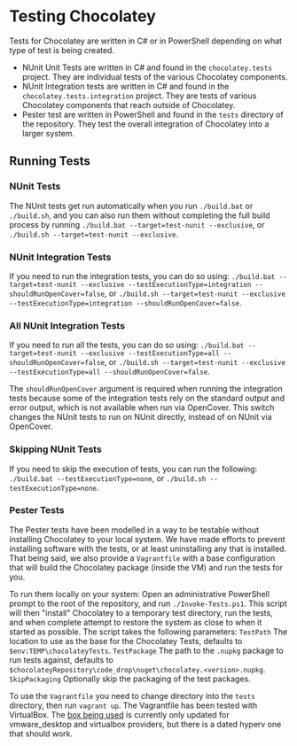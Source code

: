 # Testing Chocolatey

Tests for Chocolatey are written in C# or in PowerShell depending on what type of test is being created.

* NUnit Unit Tests are written in C# and found in the `chocolatey.tests` project. They are individual tests of the various Chocolatey components.
* NUnit Integration tests are written in C# and found in the `chocolatey.tests.integration` project. They are tests of various Chocolatey components that reach outside of Chocolatey.
* Pester test are written in PowerShell and found in the `tests` directory of the repository. They test the overall integration of Chocolatey into a larger system.

## Running Tests

### NUnit Tests

The NUnit tests get run automatically when you run `./build.bat` or `./build.sh`, and you can also run them without completing the full build process by running `./build.bat --target=test-nunit --exclusive`, or `./build.sh --target=test-nunit --exclusive`.

### NUnit Integration Tests

If you need to run the integration tests, you can do so using: `./build.bat --target=test-nunit --exclusive --testExecutionType=integration --shouldRunOpenCover=false`, or `./build.sh --target=test-nunit --exclusive --testExecutionType=integration --shouldRunOpenCover=false`.

### All NUnit Integration Tests

If you need to run all the tests, you can do so using: `./build.bat --target=test-nunit --exclusive --testExecutionType=all --shouldRunOpenCover=false`, or `./build.sh --target=test-nunit --exclusive --testExecutionType=all --shouldRunOpenCover=false`.

The `shouldRunOpenCover` argument is required when running the integration tests because some of the integration tests rely on the standard output and error output, which is not available when run via OpenCover. This switch changes the NUnit tests to run on NUnit directly, instead of on NUnit via OpenCover.

### Skipping NUnit Tests

If you need to skip the execution of tests, you can run the following: `./build.bat --testExecutionType=none`, or `./build.sh --testExecutionType=none`.

### Pester Tests

The Pester tests have been modelled in a way to be testable without installing Chocolatey to your local system. We have made efforts to prevent installing software with the tests, or at least uninstalling any that is installed. That being said, we also provide a `Vagrantfile` with a base configuration that will build the Chocolatey package (inside the VM) and run the tests for you.

To run them locally on your system: Open an administrative PowerShell prompt to the root of the repository, and run `./Invoke-Tests.ps1`. This script will then "install" Chocolatey to a temporary test directory, run the tests, and when complete attempt to restore the system as close to when it started as possible. The script takes the following parameters: `TestPath` The location to use as the base for the Chocolatey Tests, defaults to `$env:TEMP\chocolateyTests`. `TestPackage` The path to the `.nupkg` package to run tests against, defaults to `$chocolateyRepository\code_drop\nuget\chocolatey.<version>.nupkg`. `SkipPackaging` Optionally skip the packaging of the test packages.

To use the `Vagrantfile` you need to change directory into the `tests` directory, then run `vagrant up`. The Vagrantfile has been tested with VirtualBox. The [box being used](https://app.vagrantup.com/StefanScherer/boxes/windows_2019) is currently only updated for vmware_desktop and virtualbox providers, but there is a dated hyperv one that should work.
